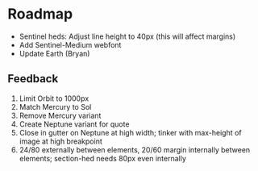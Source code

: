 # Roadmap

- Sentinel heds: Adjust line height to 40px (this will affect margins)
- Add Sentinel-Medium webfont
- Update Earth (Bryan)


## Feedback

1. Limit Orbit to 1000px
1. Match Mercury to Sol
1. Remove Mercury variant
1. Create Neptune variant for quote
1. Close in gutter on Neptune at high width; tinker with max-height of image at high breakpoint
1. 24/80 externally between elements, 20/60 margin internally between elements; section-hed needs 80px even internally
